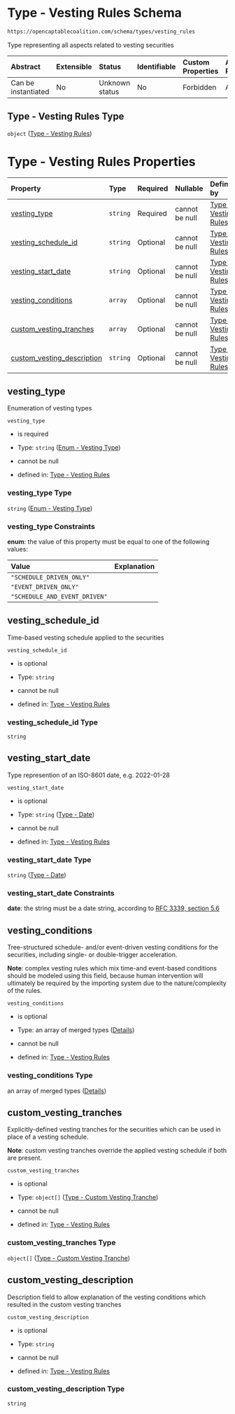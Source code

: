 # Type - Vesting Rules Schema

```txt
https://opencaptablecoalition.com/schema/types/vesting_rules
```

Type representing all aspects related to vesting securities

| Abstract            | Extensible | Status         | Identifiable | Custom Properties | Additional Properties | Access Restrictions | Defined In                                                                                     |
| :------------------ | :--------- | :------------- | :----------- | :---------------- | :-------------------- | :------------------ | :--------------------------------------------------------------------------------------------- |
| Can be instantiated | No         | Unknown status | No           | Forbidden         | Allowed               | none                | [VestingRules.schema.json](../../schema/types/VestingRules.schema.json "open original schema") |

## Type - Vesting Rules Type

`object` ([Type - Vesting Rules](vestingrules.md))

# Type - Vesting Rules Properties

| Property                                                  | Type     | Required | Nullable       | Defined by                                                                                                                                                                                         |
| :-------------------------------------------------------- | :------- | :------- | :------------- | :------------------------------------------------------------------------------------------------------------------------------------------------------------------------------------------------- |
| [vesting_type](#vesting_type)                             | `string` | Required | cannot be null | [Type - Vesting Rules](vestingrules-properties-enum---vesting-type.md "https://opencaptablecoalition.com/schema/enums/vesting_type#/properties/vesting_type")                                      |
| [vesting_schedule_id](#vesting_schedule_id)               | `string` | Optional | cannot be null | [Type - Vesting Rules](vestingrules-properties-vesting_schedule_id.md "https://opencaptablecoalition.com/schema/types/vesting_rules#/properties/vesting_schedule_id")                              |
| [vesting_start_date](#vesting_start_date)                 | `string` | Optional | cannot be null | [Type - Vesting Rules](eventdrivenvestingcondition-properties-event_occurred-oneof-type---date.md "https://opencaptablecoalition.com/schema/types/date#/properties/vesting_start_date")            |
| [vesting_conditions](#vesting_conditions)                 | `array`  | Optional | cannot be null | [Type - Vesting Rules](vestingrules-properties-vesting-rules---vesting-condition-array.md "https://opencaptablecoalition.com/schema/types/vesting_rules#/properties/vesting_conditions")           |
| [custom_vesting_tranches](#custom_vesting_tranches)       | `array`  | Optional | cannot be null | [Type - Vesting Rules](vestingrules-properties-vesting-rules---custom-vesting-tranche-array.md "https://opencaptablecoalition.com/schema/types/vesting_rules#/properties/custom_vesting_tranches") |
| [custom_vesting_description](#custom_vesting_description) | `string` | Optional | cannot be null | [Type - Vesting Rules](vestingrules-properties-custom_vesting_description.md "https://opencaptablecoalition.com/schema/types/vesting_rules#/properties/custom_vesting_description")                |

## vesting_type

Enumeration of vesting types

`vesting_type`

*   is required

*   Type: `string` ([Enum - Vesting Type](vestingrules-properties-enum---vesting-type.md))

*   cannot be null

*   defined in: [Type - Vesting Rules](vestingrules-properties-enum---vesting-type.md "https://opencaptablecoalition.com/schema/enums/vesting_type#/properties/vesting_type")

### vesting_type Type

`string` ([Enum - Vesting Type](vestingrules-properties-enum---vesting-type.md))

### vesting_type Constraints

**enum**: the value of this property must be equal to one of the following values:

| Value                         | Explanation |
| :---------------------------- | :---------- |
| `"SCHEDULE_DRIVEN_ONLY"`      |             |
| `"EVENT_DRIVEN_ONLY"`         |             |
| `"SCHEDULE_AND_EVENT_DRIVEN"` |             |

## vesting_schedule_id

Time-based vesting schedule applied to the securities

`vesting_schedule_id`

*   is optional

*   Type: `string`

*   cannot be null

*   defined in: [Type - Vesting Rules](vestingrules-properties-vesting_schedule_id.md "https://opencaptablecoalition.com/schema/types/vesting_rules#/properties/vesting_schedule_id")

### vesting_schedule_id Type

`string`

## vesting_start_date

Type represention of an ISO-8601 date, e.g. 2022-01-28

`vesting_start_date`

*   is optional

*   Type: `string` ([Type - Date](eventdrivenvestingcondition-properties-event_occurred-oneof-type---date.md))

*   cannot be null

*   defined in: [Type - Vesting Rules](eventdrivenvestingcondition-properties-event_occurred-oneof-type---date.md "https://opencaptablecoalition.com/schema/types/date#/properties/vesting_start_date")

### vesting_start_date Type

`string` ([Type - Date](eventdrivenvestingcondition-properties-event_occurred-oneof-type---date.md))

### vesting_start_date Constraints

**date**: the string must be a date string, according to [RFC 3339, section 5.6](https://tools.ietf.org/html/rfc3339 "check the specification")

## vesting_conditions

Tree-structured schedule- and/or event-driven vesting conditions for the securities, including single- or double-trigger acceleration.

**Note**: complex vesting rules which mix time-and event-based conditions should be modeled using this field, because human intervention will ultimately be required by the importing system due to the nature/complexity of the rules.

`vesting_conditions`

*   is optional

*   Type: an array of merged types ([Details](vestingrules-properties-vesting-rules---vesting-condition-array-items.md))

*   cannot be null

*   defined in: [Type - Vesting Rules](vestingrules-properties-vesting-rules---vesting-condition-array.md "https://opencaptablecoalition.com/schema/types/vesting_rules#/properties/vesting_conditions")

### vesting_conditions Type

an array of merged types ([Details](vestingrules-properties-vesting-rules---vesting-condition-array-items.md))

## custom_vesting_tranches

Explicitly-defined vesting tranches for the securities which can be used in place of a vesting schedule.

**Note**: custom vesting tranches override the applied vesting schedule if both are present.

`custom_vesting_tranches`

*   is optional

*   Type: `object[]` ([Type - Custom Vesting Tranche](vestingrules-properties-vesting-rules---custom-vesting-tranche-array-type---custom-vesting-tranche.md))

*   cannot be null

*   defined in: [Type - Vesting Rules](vestingrules-properties-vesting-rules---custom-vesting-tranche-array.md "https://opencaptablecoalition.com/schema/types/vesting_rules#/properties/custom_vesting_tranches")

### custom_vesting_tranches Type

`object[]` ([Type - Custom Vesting Tranche](vestingrules-properties-vesting-rules---custom-vesting-tranche-array-type---custom-vesting-tranche.md))

## custom_vesting_description

Description field to allow explanation of the vesting conditions which resulted in the custom vesting tranches

`custom_vesting_description`

*   is optional

*   Type: `string`

*   cannot be null

*   defined in: [Type - Vesting Rules](vestingrules-properties-custom_vesting_description.md "https://opencaptablecoalition.com/schema/types/vesting_rules#/properties/custom_vesting_description")

### custom_vesting_description Type

`string`
